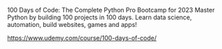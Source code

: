 
100 Days of Code: The Complete Python Pro Bootcamp for 2023
Master Python by building 100 projects in 100 days. Learn data science, automation, build websites, games and apps!

https://www.udemy.com/course/100-days-of-code/
